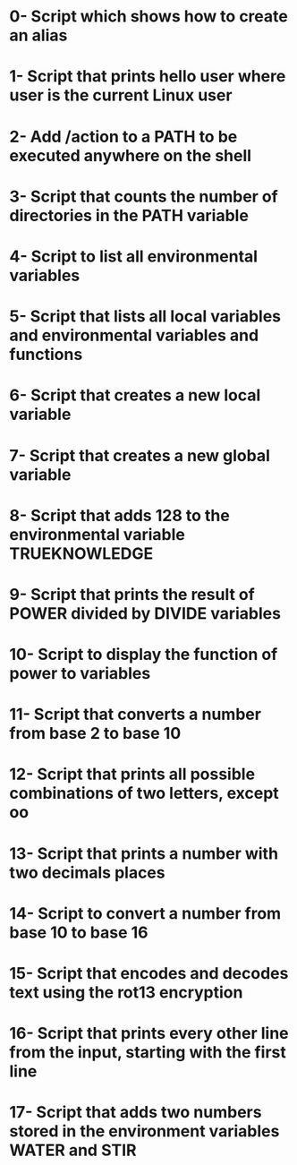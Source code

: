 # 0- Script which shows how to create an alias
# 1- Script that prints hello user where user is the current Linux user
# 2- Add /action to a PATH to be executed anywhere on the shell
# 3- Script that counts the number of directories in the PATH variable
# 4- Script to list all environmental variables
# 5- Script that lists all local variables and environmental variables and functions
# 6- Script that creates a new local variable
# 7- Script that creates a new global variable
# 8- Script that adds 128 to the environmental variable TRUEKNOWLEDGE
# 9- Script that prints the result of POWER divided by DIVIDE variables
# 10- Script to display the function of power to variables
# 11- Script that converts a number from base 2 to base 10
# 12- Script that prints all possible combinations of two letters, except oo
# 13- Script that prints a number with two decimals places
# 14- Script to convert a number from base 10 to base 16
# 15- Script that encodes and decodes text using the rot13 encryption
# 16- Script that prints every other line from the input, starting with the first line
# 17- Script that adds two numbers stored in the environment variables WATER and STIR
